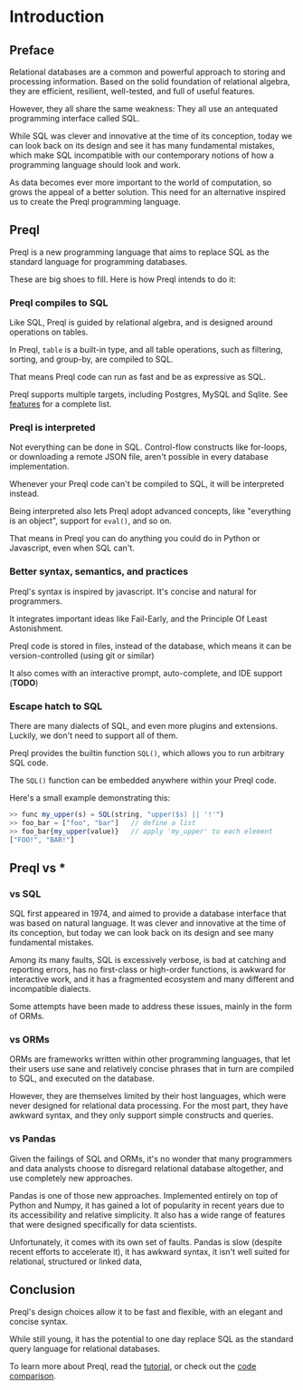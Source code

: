 # Introduction

## Preface

Relational databases are a common and powerful approach to storing and processing information. Based on the solid foundation of relational algebra, they are efficient, resilient, well-tested, and full of useful features.

However, they all share the same weakness: They all use an antequated programming interface called SQL.

While SQL was clever and innovative at the time of its conception, today we can look back on its design and see it has many fundamental mistakes, which make SQL incompatible with our contemporary notions of how a programming language should look and work.

As data becomes ever more important to the world of computation, so grows the appeal of a better solution. This need for an alternative inspired us to create the Preql programming language.

## Preql

Preql is a new programming language that aims to replace SQL as the standard language for programming databases.

These are big shoes to fill. Here is how Preql intends to do it:

### Preql compiles to SQL

Like SQL, Preql is guided by relational algebra, and is designed around operations on tables.

In Preql, `table` is a built-in type, and all table operations, such as filtering, sorting, and group-by, are compiled to SQL.

That means Preql code can run as fast and be as expressive as SQL.

Preql supports multiple targets, including Postgres, MySQL and Sqlite. See [features](features.md) for a complete list.

### Preql is interpreted

Not everything can be done in SQL. Control-flow constructs like for-loops, or downloading a remote JSON file, aren't possible in every database implementation.

Whenever your Preql code can't be compiled to SQL, it will be interpreted instead.

Being interpreted also lets Preql adopt advanced concepts, like "everything is an object", support for `eval()`, and so on.

That means in Preql you can do anything you could do in Python or Javascript, even when SQL can't.

### Better syntax, semantics, and practices

Preql's syntax is inspired by javascript. It's concise and natural for programmers.

It integrates important ideas like Fail-Early, and the Principle Of Least Astonishment.

Preql code is stored in files, instead of the database, which means it can be version-controlled (using git or similar)

It also comes with an interactive prompt, auto-complete, and IDE support (**TODO**)

### Escape hatch to SQL

There are many dialects of SQL, and even more plugins and extensions. Luckily, we don't need to support all of them.

Preql provides the builtin function `SQL()`, which allows you to run arbitrary SQL code.

The `SQL()` function can be embedded anywhere within your Preql code.

Here's a small example demonstrating this:

```javascript
>> func my_upper(s) = SQL(string, "upper($s) || '!'")
>> foo_bar = ["foo", "bar"]   // define a list
>> foo_bar{my_upper(value)}   // apply 'my_upper' to each element
["FOO!", "BAR!"]
```


## Preql vs *

### vs SQL

SQL first appeared in 1974, and aimed to provide a database interface that was based on natural language. It was clever and innovative at the time of its conception, but today we can look back on its design and see many fundamental mistakes.

Among its many faults, SQL is excessively verbose, is bad at catching and reporting errors, has no first-class or high-order functions, is awkward for interactive work, and it has a fragmented ecosystem and many different and incompatible dialects.

Some attempts have been made to address these issues, mainly in the form of ORMs.

### vs ORMs

ORMs are frameworks written within other programming languages, that let their users use sane and relatively concise phrases that in turn are compiled to SQL, and executed on the database.

However, they are themselves limited by their host languages, which were never designed for relational data processing. For the most part, they have awkward syntax, and they only support simple constructs and queries.

### vs Pandas

Given the failings of SQL and ORMs, it's no wonder that many programmers and data analysts choose to disregard relational database altogether, and use completely new approaches.

Pandas is one of those new approaches. Implemented entirely on top of Python and Numpy, it has gained a lot of popularity in recent years due to its accessibility and relative simplicity. It also has a wide range of features that were designed specifically for data scientists.

Unfortunately, it comes with its own set of faults. Pandas is slow (despite recent efforts to accelerate it), it has awkward syntax, it isn't well suited for relational, structured or linked data,


## Conclusion

Preql's design choices allow it to be fast and flexible, with an elegant and concise syntax.

While still young, it has the potential to one day replace SQL as the standard query language for relational databases.

To learn more about Preql, read the [tutorial](tutorial.md), or check out the [code comparison](comparison.md).
